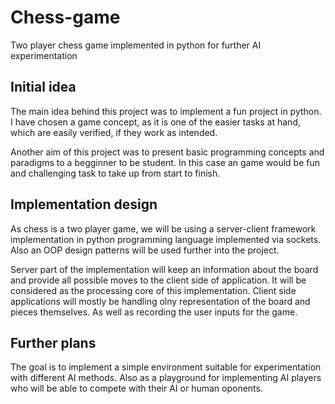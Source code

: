 # Chess-game
Two player chess game implemented in python for further AI experimentation

## Initial idea
 
 The main idea behind this project was to implement a fun project in python. 
 I have chosen a game concept, as it is one of the easier tasks at hand, which 
 are easily verified, if they work as intended. 
 
 Another aim of this project was to present basic programming concepts and paradigms
 to a begginner to be student. In this case an game would be fun and challenging 
 task to take up from start to finish.
 
## Implementation design

 As chess is a two player game, we will be using a server-client framework implementation
 in python programming language implemented via sockets. Also an OOP design patterns will
 be used further into the project. 
 
Server part of the implementation will keep an information about the board and provide
all possible moves to the client side of application. It will be considered as the 
processing core of this implementation. Client side applications will mostly be handling
olny representation of the board and pieces themselves. As well as recording the user
inputs for the game.

## Further plans

The goal is to implement a simple environment suitable for experimentation with different
AI methods. Also as a playground for implementing AI players who will be able to compete
with their AI or human oponents.
 